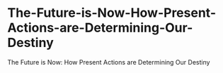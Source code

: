 # The-Future-is-Now-How-Present-Actions-are-Determining-Our-Destiny
The Future is Now: How Present Actions are Determining Our Destiny
